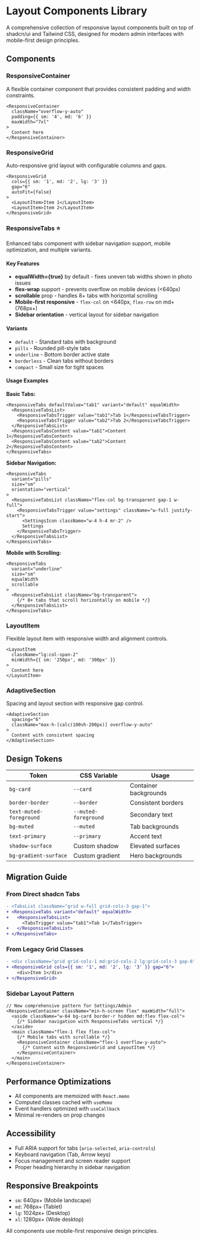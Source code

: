 # Layout Components Library

A comprehensive collection of responsive layout components built on top of shadcn/ui and Tailwind CSS, designed for modern admin interfaces with mobile-first design principles.

## Components

### ResponsiveContainer
A flexible container component that provides consistent padding and width constraints.

```tsx
<ResponsiveContainer 
  className="overflow-y-auto" 
  padding={{ sm: '4', md: '6' }}
  maxWidth="7xl"
>
  Content here
</ResponsiveContainer>
```

### ResponsiveGrid
Auto-responsive grid layout with configurable columns and gaps.

```tsx
<ResponsiveGrid 
  cols={{ sm: '1', md: '2', lg: '3' }} 
  gap="6"
  autoFit={false}
>
  <LayoutItem>Item 1</LayoutItem>
  <LayoutItem>Item 2</LayoutItem>
</ResponsiveGrid>
```

### ResponsiveTabs ⭐
Enhanced tabs component with sidebar navigation support, mobile optimization, and multiple variants.

#### Key Features
- **equalWidth={true}** by default - fixes uneven tab widths shown in photo issues
- **flex-wrap** support - prevents overflow on mobile devices (<640px)
- **scrollable** prop - handles 8+ tabs with horizontal scrolling
- **Mobile-first responsive** - `flex-col` on <640px, `flex-row` on md+ (768px+)
- **Sidebar orientation** - vertical layout for sidebar navigation

#### Variants
- `default` - Standard tabs with background
- `pills` - Rounded pill-style tabs
- `underline` - Bottom border active state
- `borderless` - Clean tabs without borders
- `compact` - Small size for tight spaces

#### Usage Examples

**Basic Tabs:**
```tsx
<ResponsiveTabs defaultValue="tab1" variant="default" equalWidth>
  <ResponsiveTabsList>
    <ResponsiveTabsTrigger value="tab1">Tab 1</ResponsiveTabsTrigger>
    <ResponsiveTabsTrigger value="tab2">Tab 2</ResponsiveTabsTrigger>
  </ResponsiveTabsList>
  <ResponsiveTabsContent value="tab1">Content 1</ResponsiveTabsContent>
  <ResponsiveTabsContent value="tab2">Content 2</ResponsiveTabsContent>
</ResponsiveTabs>
```

**Sidebar Navigation:**
```tsx
<ResponsiveTabs 
  variant="pills" 
  size="sm" 
  orientation="vertical"
>
  <ResponsiveTabsList className="flex-col bg-transparent gap-1 w-full">
    <ResponsiveTabsTrigger value="settings" className="w-full justify-start">
      <SettingsIcon className="w-4 h-4 mr-2" />
      Settings
    </ResponsiveTabsTrigger>
  </ResponsiveTabsList>
</ResponsiveTabs>
```

**Mobile with Scrolling:**
```tsx
<ResponsiveTabs 
  variant="underline" 
  size="sm" 
  equalWidth 
  scrollable
>
  <ResponsiveTabsList className="bg-transparent">
    {/* 8+ tabs that scroll horizontally on mobile */}
  </ResponsiveTabsList>
</ResponsiveTabs>
```

### LayoutItem
Flexible layout item with responsive width and alignment controls.

```tsx
<LayoutItem 
  className="lg:col-span-2"
  minWidth={{ sm: '250px', md: '300px' }}
>
  Content here
</LayoutItem>
```

### AdaptiveSection
Spacing and layout section with responsive gap control.

```tsx
<AdaptiveSection 
  spacing="6" 
  className="max-h-[calc(100vh-200px)] overflow-y-auto"
>
  Content with consistent spacing
</AdaptiveSection>
```

## Design Tokens

| Token | CSS Variable | Usage |
|-------|-------------|-------|
| `bg-card` | `--card` | Container backgrounds |
| `border-border` | `--border` | Consistent borders |
| `text-muted-foreground` | `--muted-foreground` | Secondary text |
| `bg-muted` | `--muted` | Tab backgrounds |
| `text-primary` | `--primary` | Accent text |
| `shadow-surface` | Custom shadow | Elevated surfaces |
| `bg-gradient-surface` | Custom gradient | Hero backgrounds |

## Migration Guide

### From Direct shadcn Tabs
```diff
- <TabsList className="grid w-full grid-cols-3 gap-1">
+ <ResponsiveTabs variant="default" equalWidth>
+   <ResponsiveTabsList>
      <TabsTrigger value="tab1">Tab 1</TabsTrigger>
+   </ResponsiveTabsList>
+ </ResponsiveTabs>
```

### From Legacy Grid Classes
```diff
- <div className="grid grid-cols-1 md:grid-cols-2 lg:grid-cols-3 gap-6">
+ <ResponsiveGrid cols={{ sm: '1', md: '2', lg: '3' }} gap="6">
    <div>Item 1</div>
+ </ResponsiveGrid>
```

### Sidebar Layout Pattern
```tsx
// New comprehensive pattern for Settings/Admin
<ResponsiveContainer className="min-h-screen flex" maxWidth="full">
  <aside className="w-64 bg-card border-r hidden md:flex flex-col">
    {/* Sidebar navigation with ResponsiveTabs vertical */}
  </aside>
  <main className="flex-1 flex flex-col">
    {/* Mobile tabs with scrollable */}
    <ResponsiveContainer className="flex-1 overflow-y-auto">
      {/* Content with ResponsiveGrid and LayoutItem */}
    </ResponsiveContainer>
  </main>
</ResponsiveContainer>
```

## Performance Optimizations

- All components are memoized with `React.memo`
- Computed classes cached with `useMemo`
- Event handlers optimized with `useCallback`
- Minimal re-renders on prop changes

## Accessibility

- Full ARIA support for tabs (`aria-selected`, `aria-controls`)
- Keyboard navigation (Tab, Arrow keys)
- Focus management and screen reader support
- Proper heading hierarchy in sidebar navigation

## Responsive Breakpoints

- `sm`: 640px+ (Mobile landscape)
- `md`: 768px+ (Tablet)
- `lg`: 1024px+ (Desktop)
- `xl`: 1280px+ (Wide desktop)

All components use mobile-first responsive design principles.
